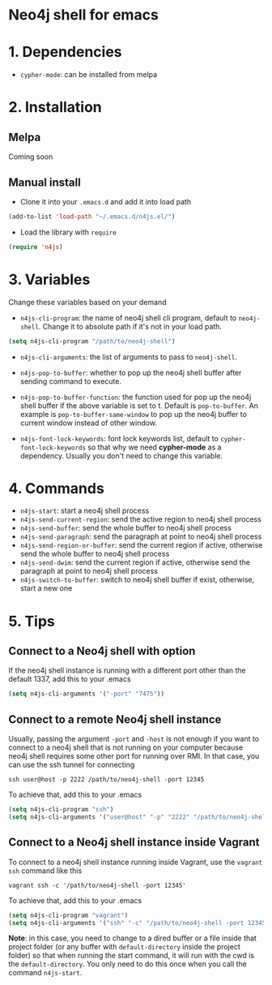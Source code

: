 # Neo4j shell for emacs

# 1. Dependencies

- `cypher-mode`: can be installed from melpa

# 2. Installation

## Melpa

Coming soon

## Manual install

- Clone it into your `.emacs.d` and add it into load path

```lisp
(add-to-list 'load-path "~/.emacs.d/n4js.el/")
```

- Load the library with `require`

```lisp
(require 'n4js)
```

# 3. Variables

Change these variables based on your demand

- `n4js-cli-program`: the name of neo4j shell cli program, default to
`neo4j-shell`. Change it to absolute path if it's not in your load path.

```lisp
(setq n4js-cli-program "/path/to/neo4j-shell")
```

- `n4js-cli-arguments`: the list of arguments to pass to `neo4j-shell`.

- `n4js-pop-to-buffer`: whether to pop up the neo4j shell buffer after sending
command to execute.

- `n4js-pop-to-buffer-function`: the function used for pop up the neo4j shell
buffer if the above variable is set to t. Default is `pop-to-buffer`. An example
is `pop-to-buffer-same-window` to pop up the neo4j buffer to current window
instead of other window.

- `n4js-font-lock-keywords`: font lock keywords list, default to
`cypher-font-lock-keywords` so that why we need **cypher-mode** as a dependency.
Usually you don't need to change this variable.

# 4. Commands

- `n4js-start`: start a neo4j shell process
- `n4js-send-current-region`: send the active region to neo4j shell process
- `n4js-send-buffer`: send the whole buffer to neo4j shell process
- `n4js-send-paragraph`: send the paragraph at point to neo4j shell process
- `n4js-send-region-or-buffer`: send the current region if active, otherwise send
the whole buffer to neo4j shell process
- `n4js-send-dwim`: send the current region if active, otherwise send the
paragraph at point to neo4j shell process
- `n4js-switch-to-buffer`: switch to neo4j shell buffer if exist, otherwise,
start a new one

# 5. Tips

## Connect to a Neo4j shell with option

If the neo4j shell instance is running with a different port other than the
default 1337, add this to your .emacs

```lisp
(setq n4js-cli-arguments '("-port" "7475"))
```

## Connect to a remote Neo4j shell instance

Usually, passing the argument `-port` and `-host` is not enough if you want to
connect to a neo4j shell that is not running on your computer because neo4j
shell requires some other port for running over RMI. In that case, you can use
the ssh tunnel for connecting

```console
ssh user@host -p 2222 /path/to/neo4j-shell -port 12345
```

To achieve that, add this to your .emacs

```lisp
(setq n4js-cli-program "ssh")
(setq n4js-cli-arguments '("user@host" "-p" "2222" "/path/to/neo4j-shell -port 12345"))
```

## Connect to a Neo4j shell instance inside Vagrant

To connect to a neo4j shell instance running inside Vagrant, use the `vagrant
ssh` command like this

```console
vagrant ssh -c '/path/to/neo4j-shell -port 12345'
```

To achieve that, add this to your .emacs

```lisp
(setq n4js-cli-program "vagrant")
(setq n4js-cli-arguments '("ssh" "-c" "/path/to/neo4j-shell -port 12345"))
```

**Note**: in this case, you need to change to a dired buffer or a file inside
that project folder (or any buffer with `default-directory` inside the project
folder) so that when running the start command, it will run with the cwd is the
`default-directory`. You only need to do this once when you call the command
`n4js-start`.

